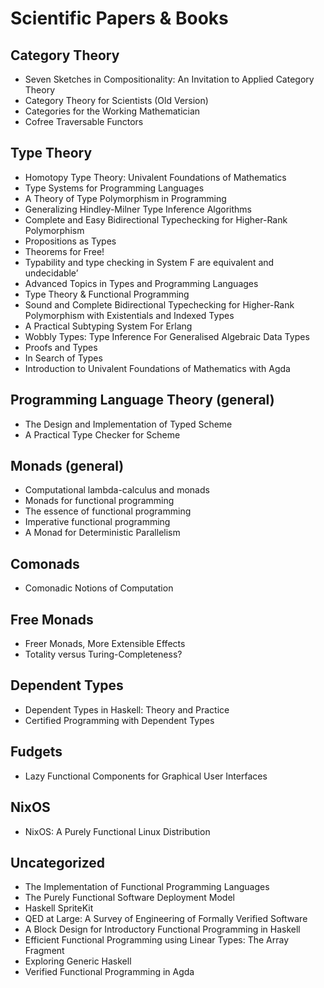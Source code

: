 # Scientific Papers & Books
## Category Theory
* Seven Sketches in Compositionality: An Invitation to Applied Category Theory
* Category Theory for Scientists (Old Version)
* Categories for the Working Mathematician
* Cofree Traversable Functors

## Type Theory
* Homotopy Type Theory: Univalent Foundations of Mathematics
* Type Systems for Programming Languages
* A Theory of Type Polymorphism in Programming
* Generalizing Hindley-Milner Type Inference Algorithms
* Complete and Easy Bidirectional Typechecking for Higher-Rank Polymorphism
* Propositions as Types
* Theorems for Free!
* Typability and type checking in System F are equivalent and undecidable’
* Advanced Topics in Types and Programming Languages
* Type Theory & Functional Programming
* Sound and Complete Bidirectional Typechecking for Higher-Rank Polymorphism with Existentials and Indexed Types
* A Practical Subtyping System For Erlang
* Wobbly Types: Type Inference For Generalised Algebraic Data Types
* Proofs and Types
* In Search of Types
* Introduction to Univalent Foundations of Mathematics with Agda

## Programming Language Theory (general)
* The Design and Implementation of Typed Scheme
* A Practical Type Checker for Scheme

## Monads (general)
* Computational lambda-calculus and monads
* Monads for functional programming
* The essence of functional programming
* Imperative functional programming
* A Monad for Deterministic Parallelism

## Comonads
* Comonadic Notions of Computation

## Free Monads
* Freer Monads, More Extensible Effects
* Totality versus Turing-Completeness?

## Dependent Types
* Dependent Types in Haskell: Theory and Practice
* Certified Programming with Dependent Types

## Fudgets
* Lazy Functional Components for Graphical User Interfaces

## NixOS
* NixOS: A Purely Functional Linux Distribution

## Uncategorized
* The Implementation of Functional Programming Languages
* The Purely Functional Software Deployment Model
* Haskell SpriteKit
* QED at Large: A Survey of Engineering of Formally Verified Software
* A Block Design for Introductory Functional Programming in Haskell
* Efficient Functional Programming using Linear Types: The Array Fragment
* Exploring Generic Haskell
* Verified Functional Programming in Agda
